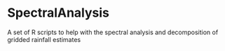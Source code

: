 # SpectralAnalysis
A set of R scripts to help with the spectral analysis and decomposition of gridded rainfall estimates
